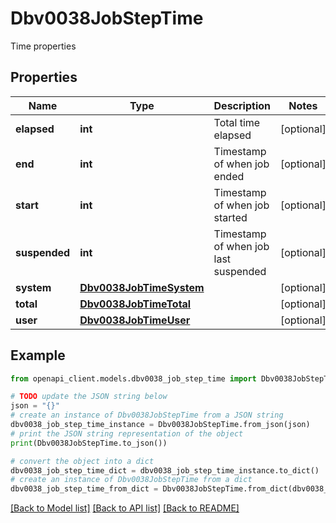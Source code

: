# Dbv0038JobStepTime

Time properties

## Properties

Name | Type | Description | Notes
------------ | ------------- | ------------- | -------------
**elapsed** | **int** | Total time elapsed | [optional] 
**end** | **int** | Timestamp of when job ended | [optional] 
**start** | **int** | Timestamp of when job started | [optional] 
**suspended** | **int** | Timestamp of when job last suspended | [optional] 
**system** | [**Dbv0038JobTimeSystem**](Dbv0038JobTimeSystem.md) |  | [optional] 
**total** | [**Dbv0038JobTimeTotal**](Dbv0038JobTimeTotal.md) |  | [optional] 
**user** | [**Dbv0038JobTimeUser**](Dbv0038JobTimeUser.md) |  | [optional] 

## Example

```python
from openapi_client.models.dbv0038_job_step_time import Dbv0038JobStepTime

# TODO update the JSON string below
json = "{}"
# create an instance of Dbv0038JobStepTime from a JSON string
dbv0038_job_step_time_instance = Dbv0038JobStepTime.from_json(json)
# print the JSON string representation of the object
print(Dbv0038JobStepTime.to_json())

# convert the object into a dict
dbv0038_job_step_time_dict = dbv0038_job_step_time_instance.to_dict()
# create an instance of Dbv0038JobStepTime from a dict
dbv0038_job_step_time_from_dict = Dbv0038JobStepTime.from_dict(dbv0038_job_step_time_dict)
```
[[Back to Model list]](../README.md#documentation-for-models) [[Back to API list]](../README.md#documentation-for-api-endpoints) [[Back to README]](../README.md)


